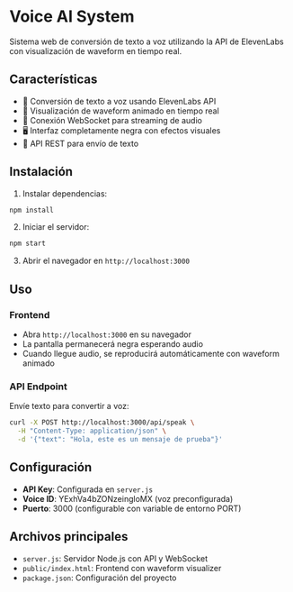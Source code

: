 # Voice AI System

Sistema web de conversión de texto a voz utilizando la API de ElevenLabs con visualización de waveform en tiempo real.

## Características

- 🎵 Conversión de texto a voz usando ElevenLabs API
- 🌊 Visualización de waveform animado en tiempo real
- 🔌 Conexión WebSocket para streaming de audio
- 🖥️ Interfaz completamente negra con efectos visuales
- 📡 API REST para envío de texto

## Instalación

1. Instalar dependencias:
```bash
npm install
```

2. Iniciar el servidor:
```bash
npm start
```

3. Abrir el navegador en `http://localhost:3000`

## Uso

### Frontend
- Abra `http://localhost:3000` en su navegador
- La pantalla permanecerá negra esperando audio
- Cuando llegue audio, se reproducirá automáticamente con waveform animado

### API Endpoint
Envíe texto para convertir a voz:

```bash
curl -X POST http://localhost:3000/api/speak \
  -H "Content-Type: application/json" \
  -d '{"text": "Hola, este es un mensaje de prueba"}'
```

## Configuración

- **API Key**: Configurada en `server.js`
- **Voice ID**: YExhVa4bZONzeingloMX (voz preconfigurada)
- **Puerto**: 3000 (configurable con variable de entorno PORT)

## Archivos principales

- `server.js`: Servidor Node.js con API y WebSocket
- `public/index.html`: Frontend con waveform visualizer
- `package.json`: Configuración del proyecto